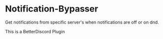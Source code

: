 # Notification-Bypasser
Get notifications from specific server's when notifications are off or on dnd.

This is a BetterDiscord Plugin
